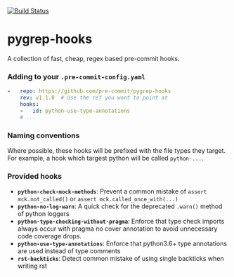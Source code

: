 [![Build Status](https://travis-ci.org/pre-commit/pygrep-hooks.svg?branch=master)](https://travis-ci.org/pre-commit/pygrep-hooks)

pygrep-hooks
============

A collection of fast, cheap, regex based pre-commit hooks.


### Adding to your `.pre-commit-config.yaml`

```yaml
-   repo: https://github.com/pre-commit/pygrep-hooks
    rev: v1.1.0  # Use the ref you want to point at
    hooks:
    -   id: python-use-type-annotations
    # ...
```

### Naming conventions

Where possible, these hooks will be prefixed with the file types they target.
For example, a hook which targest python will be called `python-...`.

### Provided hooks

[generated]: # (generated)
- **`python-check-mock-methods`**: Prevent a common mistake of `assert mck.not_called()` or `assert mck.called_once_with(...)`
- **`python-no-log-warn`**: A quick check for the deprecated `.warn()` method of python loggers
- **`python-type-checking-without-pragma`**: Enforce that type check imports always occur with pragma no cover annotation to avoid unnecessary code coverage drops.
- **`python-use-type-annotations`**: Enforce that python3.6+ type annotations are used instead of type comments
- **`rst-backticks`**: Detect common mistake of using single backticks when writing rst
